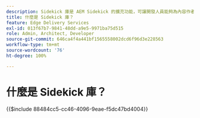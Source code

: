 ```yaml
---
description: Sidekick 庫是 AEM Sidekick 的擴充功能，可讓開發人員能夠為內容作者建立 UI 驅動的工具。此工具包含一個內建的區塊外掛程式，可以以直觀的方式向作者顯示所有區塊的列表，作者無需記住或搜尋區塊的每種變異形式。開發人員也可以為 sidekick 庫編寫自己的外掛程式。
title: 什麼是 Sidekick 庫？
feature: Edge Delivery Services
exl-id: 013f67b7-9841-48dd-a9e5-9971ba75d515
role: Admin, Architect, Developer
source-git-commit: 646ca4f4a441bf1565558002dcd6f96d3e228563
workflow-type: tm+mt
source-wordcount: '76'
ht-degree: 100%

---
```


# 什麼是 Sidekick 庫？

{{$include 88484cc5-cc46-4096-9eae-f5dc47bd4004}}
